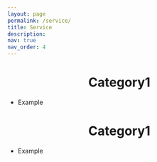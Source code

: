 ```yaml
---
layout: page
permalink: /service/
title: Service
description:
nav: true
nav_order: 4
---
```


<h1 style="text-align:center;">Category1</h1>
  
  - Example

<h1 style="text-align:center;">Category1</h1>
  
  - Example